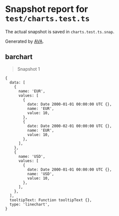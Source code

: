 # Snapshot report for `test/charts.test.ts`

The actual snapshot is saved in `charts.test.ts.snap`.

Generated by [AVA](https://avajs.dev).

## barchart

> Snapshot 1

    {
      data: [
        {
          name: 'EUR',
          values: [
            {
              date: Date 2000-01-01 00:00:00 UTC {},
              name: 'EUR',
              value: 10,
            },
            {
              date: Date 2000-02-01 00:00:00 UTC {},
              name: 'EUR',
              value: 10,
            },
          ],
        },
        {
          name: 'USD',
          values: [
            {
              date: Date 2000-01-01 00:00:00 UTC {},
              name: 'USD',
              value: 10,
            },
          ],
        },
      ],
      tooltipText: Function tooltipText {},
      type: 'linechart',
    }
